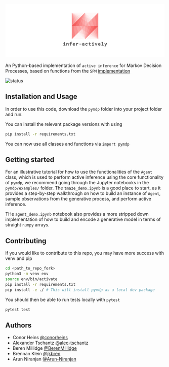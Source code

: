 
<p align='center'>
  <a href='https://github.com/alec-tschantz/pymdp'>
    <img src='.github/logo.png' />
  </a> 
</p>

An Python-based implementation of `active inference` for Markov Decision Processes,
based on functions from the `SPM` [implementation](https://www.fil.ion.ucl.ac.uk/spm/doc/)


![status](https://img.shields.io/badge/status-development-orange)

## Installation and Usage

In order to use this code, download the `pymdp` folder into your project
folder and run:

You can install the relevant package versions with using
```bash
pip install -r requirements.txt
```
You can now use all classes and functions via `import pymdp`

## Getting started

For an illustrative tutorial for how to use the functionalities of the `Agent` class, which is used to perform active inference using the core functionality of `pymdp`, we recommend
going through the Jupyter notebooks in the `pymdp/examples/` folder. The `tmaze_demo.ipynb` is a good place to start, as it provides a step-by-step walkthrough on how to build an instance
of `Agent`, sample observations from the generative process, and perform active inference. 

THe `agent_demo.ipynb` notebook also provides a more stripped down implementation of how to build and encode a generative model in terms of straight `numpy` arrays.

## Contributing 

If you would like to contribute to this repo, you may have more success with venv and pip
```bash
cd <path_to_repo_fork>
python3 -m venv env
source env/bin/activate
pip install -r requirements.txt
pip install -e ./ # This will install pymdp as a local dev package
```

You should then be able to run tests locally with `pytest`
```bash
pytest test
```

## Authors

- Conor Heins [@conorheins](https://github.com/conorheins)
- Alexander Tschantz [@alec-tschantz](https://github.com/alec-tschantz)
- Beren Millidge [@BerenMillidge](https://github.com/BerenMillidge)
- Brennan Klein [@jkbren](https://github.com/jkbren)
- Arun Niranjan [@Arun-Niranjan](https://github.com/Arun-Niranjan)
